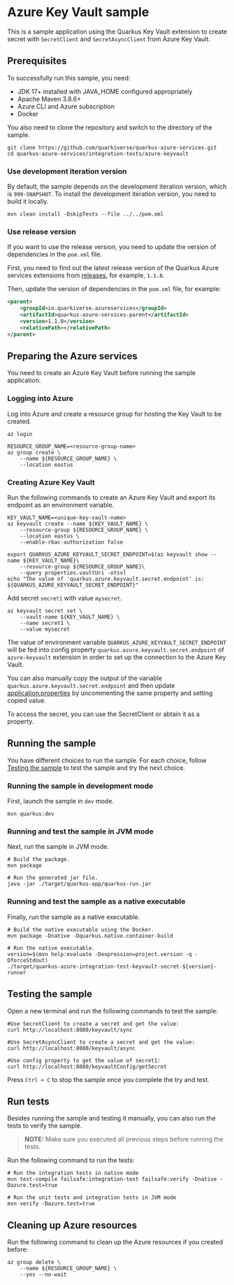 # Azure Key Vault sample

This is a sample application using the Quarkus Key Vault extension to create secret with `SecretClient` and `SecretAsyncClient` from Azure Key Vault.

## Prerequisites

To successfully run this sample, you need:

* JDK 17+ installed with JAVA_HOME configured appropriately
* Apache Maven 3.8.6+
* Azure CLI and Azure subscription
* Docker

You also need to clone the repository and switch to the directory of the sample.

```
git clone https://github.com/quarkiverse/quarkus-azure-services.git
cd quarkus-azure-services/integration-tests/azure-keyvault
```

### Use development iteration version

By default, the sample depends on the development iteration version, which is `999-SNAPSHOT`. To install the development
iteration version, you need to build it locally.

```
mvn clean install -DskipTests --file ../../pom.xml
```

### Use release version

If you want to use the release version, you need to update the version of dependencies in the `pom.xml` file.

First, you need to find out the latest release version of the Quarkus Azure services extensions
from [releases](https://github.com/quarkiverse/quarkus-azure-services/releases), for example, `1.1.8`.

Then, update the version of dependencies in the `pom.xml` file, for example:

```xml
<parent>
    <groupId>io.quarkiverse.azureservices</groupId>
    <artifactId>quarkus-azure-services-parent</artifactId>
    <version>1.1.8</version>
    <relativePath></relativePath>
</parent>
```

## Preparing the Azure services

You need to create an Azure Key Vault before running the sample application.

### Logging into Azure

Log into Azure and create a resource group for hosting the Key Vault to be created.

```
az login

RESOURCE_GROUP_NAME=<resource-group-name>
az group create \
    --name ${RESOURCE_GROUP_NAME} \
    --location eastus
```

### Creating Azure Key Vault

Run the following commands to create an Azure Key Vault and export its endpoint as an environment variable.

```
KEY_VAULT_NAME=<unique-key-vault-name>
az keyvault create --name ${KEY_VAULT_NAME} \
    --resource-group ${RESOURCE_GROUP_NAME} \
    --location eastus \
    --enable-rbac-authorization false

export QUARKUS_AZURE_KEYVAULT_SECRET_ENDPOINT=$(az keyvault show --name ${KEY_VAULT_NAME}\
    --resource-group ${RESOURCE_GROUP_NAME}\
    --query properties.vaultUri -otsv)
echo "The value of 'quarkus.azure.keyvault.secret.endpoint' is: ${QUARKUS_AZURE_KEYVAULT_SECRET_ENDPOINT}"
```

Add secret `secret1` with value `mysecret`.

```
az keyvault secret set \
    --vault-name ${KEY_VAULT_NAME} \
    --name secret1 \
    --value mysecret
```

The value of environment variable `QUARKUS_AZURE_KEYVAULT_SECRET_ENDPOINT` will be fed into config
property `quarkus.azure.keyvault.secret.endpoint` of `azure-keyvault` extension in order to set up the
connection to the Azure Key Vault.

You can also manually copy the output of the variable `quarkus.azure.keyvault.secret.endpoint` and then
update [application.properties](src/main/resources/application.properties) by uncommenting the
same property and setting copied value.

To access the secret, you can use the SecretClient or abtain it as a property.

## Running the sample

You have different choices to run the sample. For each choice, follow [Testing the sample](#testing-the-sample) to test the sample and try the next choice.

### Running the sample in development mode

First, launch the sample in `dev` mode.

```
mvn quarkus:dev
```

### Running and test the sample in JVM mode

Next, run the sample in JVM mode. 

```
# Build the package.
mvn package

# Run the generated jar file.
java -jar ./target/quarkus-app/quarkus-run.jar
```

### Running and test the sample as a native executable

Finally, run the sample as a native executable.

```
# Build the native executable using the Docker.
mvn package -Dnative -Dquarkus.native.container-build

# Run the native executable.
version=$(mvn help:evaluate -Dexpression=project.version -q -DforceStdout)
./target/quarkus-azure-integration-test-keyvault-secret-${version}-runner
```

## Testing the sample

Open a new terminal and run the following commands to test the sample:

```
#Use SecretClient to create a secret and get the value:
curl http://localhost:8080/keyvault/sync

#Use SecretAsyncClient to create a secret and get the value:
curl http://localhost:8080/keyvault/async

#Use config property to get the value of secret1:
curl http://localhost:8080/keyvaultConfig/getSecret
```

Press `Ctrl + C` to stop the sample once you complete the try and test.

## Run tests

Besides running the sample and testing it manually, you can also run the tests to verify the sample.

> **NOTE:** Make sure you executed all previous steps before running the tests.

Run the following command to run the tests:

```
# Run the integration tests in native mode
mvn test-compile failsafe:integration-test failsafe:verify -Dnative -Dazure.test=true

# Run the unit tests and integration tests in JVM mode
mvn verify -Dazure.test=true
```

## Cleaning up Azure resources

Run the following command to clean up the Azure resources if you created before:

```
az group delete \
    --name ${RESOURCE_GROUP_NAME} \
    --yes --no-wait
```